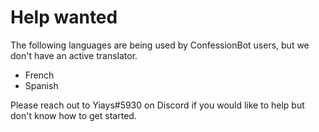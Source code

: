 # Help wanted
The following languages are being used by ConfessionBot users, but we don't have an active translator.

 - French
 - Spanish

Please reach out to Yiays#5930 on Discord if you would like to help but don't know how to get started.
